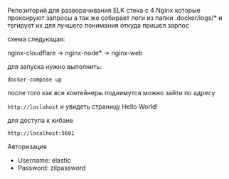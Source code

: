 Репозиторий для разворачивания ELK стека с 4 Nginx которые проксируют запросы 
а так же собирает логи из папки .docker/logs/* и тегирует их для лучшего понимания откуда пришел зарпос

схема следующая:

nginx-cloudflare -> nginx-node* -> nginx-web

 для запуска нужно выполнить: 
 ```$xslt
docker-compose up 
```

после того как все контейнеры поднимутся можно зайти по адресу

`http://loclahost` и увидеть страницу Hello World!

для доступа к кибане

`http://localhost:5601`

Авторизация
- Username: elastic
- Password: zilpassword